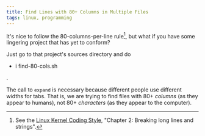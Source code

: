 ```yaml
---
title: Find Lines with 80+ Columns in Multiple Files
tags: linux, programming
---
```


It's nice to follow the 80-columns-per-line rule[^lkcs], but what if you have some lingering project that has yet to conform?

Just go to that project's sources directory and do

- i find-80-cols.sh

.

The call to `expand` is necessary because different people use different widths for tabs.
That is, we are trying to find files with 80+ *columns* (as they appear to humans), not 80+ *characters* (as they appear to the computer).

[^lkcs]: See the [Linux Kernel Coding Style](https://www.kernel.org/doc/Documentation/CodingStyle), "Chapter 2: Breaking long lines and strings".
